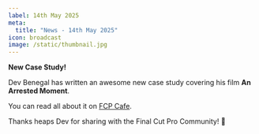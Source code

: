 ```yaml
---
label: 14th May 2025
meta:
  title: "News - 14th May 2025"
icon: broadcast
image: /static/thumbnail.jpg
---
```


**New Case Study!**

Dev Benegal has written an awesome new case study covering his film **An Arrested Moment**.

You can read all about it on [FCP Cafe](/case-studies/an-arrested-moment/).

Thanks heaps Dev for sharing with the Final Cut Pro Community! 🥳